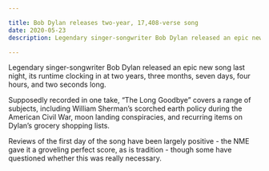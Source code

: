 ```yaml
---

title: Bob Dylan releases two-year, 17,408-verse song
date: 2020-05-23
description: Legendary singer-songwriter Bob Dylan released an epic new song last night, its runtime clocking in at two years, three months, seven days, four hours, and two seconds long.

---
```


Legendary singer-songwriter Bob Dylan released an epic new song last night, its runtime clocking in at two years, three months, seven days, four hours, and two seconds long.

Supposedly recorded in one take, “The Long Goodbye” covers a range of subjects, including William Sherman’s scorched earth policy during the American Civil War, moon landing conspiracies, and recurring items on Dylan’s grocery shopping lists.

Reviews of the first day of the song have been largely positive - the NME gave it a groveling perfect score, as is tradition - though some have questioned whether this was really necessary.